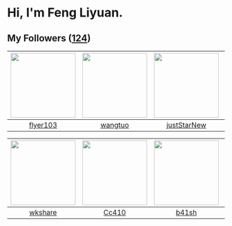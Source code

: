 # Hi, I'm Feng Liyuan.

## My Followers ([124](https://github.com/SunRunAway?tab=followers))

| <img src="https://avatars.githubusercontent.com/u/829039?v=4" width="150" height="150" /> | <img src="https://avatars.githubusercontent.com/u/1171686?v=4" width="150" height="150" /> | <img src="https://avatars.githubusercontent.com/u/18233711?v=4" width="150" height="150" /> | <img src="https://avatars.githubusercontent.com/u/20949383?v=4" width="150" height="150" /> |
| :---------------------------------------------------------------------------------------: | :----------------------------------------------------------------------------------------: | :-----------------------------------------------------------------------------------------: | :-----------------------------------------------------------------------------------------: |
|                          [flyer103](https://github.com/flyer103)                          |                            [wangtuo](https://github.com/wangtuo)                           |                        [justStarNew](https://github.com/justStarNew)                        |                           [Sixzeroo](https://github.com/Sixzeroo)                           |

| <img src="https://avatars.githubusercontent.com/u/2918384?v=4" width="150" height="150" /> | <img src="https://avatars.githubusercontent.com/u/37112567?v=4" width="150" height="150" /> | <img src="https://avatars.githubusercontent.com/u/1070352?v=4" width="150" height="150" /> | <img src="https://avatars.githubusercontent.com/u/3190043?v=4" width="150" height="150" /> |
| :----------------------------------------------------------------------------------------: | :-----------------------------------------------------------------------------------------: | :----------------------------------------------------------------------------------------: | :----------------------------------------------------------------------------------------: |
|                            [wkshare](https://github.com/wkshare)                           |                              [Cc410](https://github.com/Cc410)                              |                              [b41sh](https://github.com/b41sh)                             |                             [veySky](https://github.com/veySky)                            |